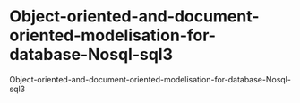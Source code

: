 # Object-oriented-and-document-oriented-modelisation-for-database-Nosql-sql3
Object-oriented-and-document-oriented-modelisation-for-database-Nosql-sql3

